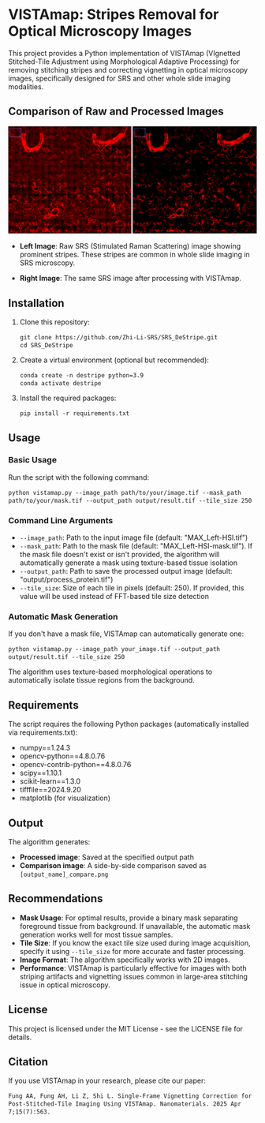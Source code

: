 # VISTAmap: Stripes Removal for Optical Microscopy Images

This project provides a Python implementation of VISTAmap (VIgnetted Stitched-Tile Adjustment using Morphological Adaptive Processing) for removing stitching stripes and correcting vignetting in optical microscopy images, specifically designed for SRS and other whole slide imaging modalities.

## Comparison of Raw and Processed Images
![SRS DeStripe Comparison](https://github.com/Zhi-Li-SRS/SRS_DeStripe/blob/main/comparison/raw_vs_removed.png?raw=true)

- **Left Image**: Raw SRS (Stimulated Raman Scattering) image showing prominent stripes. These stripes are common in whole slide imaging in SRS microscopy.

- **Right Image**: The same SRS image after processing with VISTAmap. 

## Installation

1. Clone this repository:
   ```
   git clone https://github.com/Zhi-Li-SRS/SRS_DeStripe.git
   cd SRS_DeStripe
   ```

2. Create a virtual environment (optional but recommended):
   ```
   conda create -n destripe python=3.9
   conda activate destripe
   ```

3. Install the required packages:
   ```
   pip install -r requirements.txt
   ```

## Usage

### Basic Usage
Run the script with the following command:

```
python vistamap.py --image_path path/to/your/image.tif --mask_path path/to/your/mask.tif --output_path output/result.tif --tile_size 250
```

### Command Line Arguments
- `--image_path`: Path to the input image file (default: "MAX_Left-HSI.tif")
- `--mask_path`: Path to the mask file (default: "MAX_Left-HSI-mask.tif"). If the mask file doesn't exist or isn't provided, the algorithm will automatically generate a mask using texture-based tissue isolation
- `--output_path`: Path to save the processed output image (default: "output/process_protein.tif")
- `--tile_size`: Size of each tile in pixels (default: 250). If provided, this value will be used instead of FFT-based tile size detection

### Automatic Mask Generation
If you don't have a mask file, VISTAmap can automatically generate one:

```
python vistamap.py --image_path your_image.tif --output_path output/result.tif --tile_size 250
```

The algorithm uses texture-based morphological operations to automatically isolate tissue regions from the background.


## Requirements

The script requires the following Python packages (automatically installed via requirements.txt):
- numpy==1.24.3
- opencv-python==4.8.0.76
- opencv-contrib-python==4.8.0.76
- scipy==1.10.1
- scikit-learn==1.3.0
- tifffile==2024.9.20
- matplotlib (for visualization)

## Output

The algorithm generates:
- **Processed image**: Saved at the specified output path
- **Comparison image**: A side-by-side comparison saved as `[output_name]_compare.png`

## Recommendations

- **Mask Usage**: For optimal results, provide a binary mask separating foreground tissue from background. If unavailable, the automatic mask generation works well for most tissue samples.
- **Tile Size**: If you know the exact tile size used during image acquisition, specify it using `--tile_size` for more accurate and faster processing.
- **Image Format**: The algorithm specifically works with 2D images.
- **Performance**: VISTAmap is particularly effective for images with both striping artifacts and vignetting issues common in large-area stitching issue in optical microscopy.

## License

This project is licensed under the MIT License - see the LICENSE file for details.

## Citation

If you use VISTAmap in your research, please cite our paper:

```
Fung AA, Fung AH, Li Z, Shi L. Single-Frame Vignetting Correction for Post-Stitched-Tile Imaging Using VISTAmap. Nanomaterials. 2025 Apr 7;15(7):563.
```



